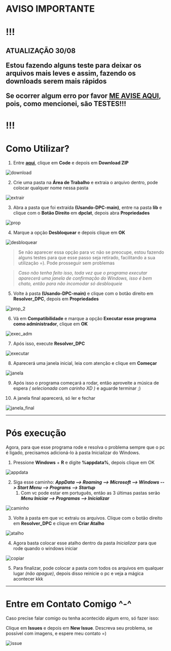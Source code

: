 # **AVISO IMPORTANTE**

# **!!!**


<h2>

ATUALIZAÇÃO 30/08


Estou fazendo alguns teste para deixar os arquivos mais leves e assim, fazendo os downloads serem mais rápidos

   Se ocorrer algum erro por favor <a href='#Contato'>**ME AVISE AQUI**</a>, pois, como mencionei, são TESTES!!!</h2>


# **!!!**


<h1>Como Utilizar?</h1>


1. Entre **[aqui](https://github.com/GabrielCoutz/Usando-DPC)**, clique em **Code** e depois em **Download ZIP**

![download](Imagens/download_dpc.PNG)

2. Crie uma pasta na **Área de Trabalho** e extraia o arquivo dentro, pode colocar qualquer nome nessa pasta

![extrair](Imagens/extrair.png)

3. Abra a pasta que foi extraída **(Usando-DPC-main)**, entre na pasta **lib** e clique com o **Botão Direito** em **dpclat**, depois abra **Propriedades**

![prop](Imagens/prop.png)

4. Marque a opção **Desbloquear** e depois clique em **OK**

![desbloquear](Imagens/desbloquear.PNG)

> Se não aparecer essa opção para vc não se preocupe, estou fazendo alguns testes para que esse passo seja retirado, facilitando a sua utilização =). Pode prosseguir sem problemas


> _Caso não tenha feito isso, toda vez que o programa executar aparecerá uma janela de confirmação do Windows, isso é bem chato, então para não incomodar só desbloqueie_

5. Volte à pasta **(Usando-DPC-main)** e clique com o botão direito em **Resolver_DPC**, depois em **Propriedades**

![prop_2](Imagens/prop_2.png)

6. Vá em **Compatibilidade** e marque a opção **Executar esse programa como administrador**, clique em **OK**

![exec_adm](Imagens/exec_adm.PNG)

7. Após isso, execute **Resolver_DPC**

![executar](Imagens/executar.PNG)

8. Aparecerá uma janela inicial, leia com atenção e clique em **Começar**

![janela](Imagens/janela.PNG)

9. Após isso o programa começará a rodar, então aproveite a música de espera _( selecionada com carinho XD )_ e aguarde terminar ;)

10. A janela final aparecerá, só ler e fechar

![janela_final](Imagens/janela_final.PNG)

<hr>

<h1>Pós execução</h1>

Agora, para que esse programa rode e resolva o problema sempre que o pc é ligado, precisamos adicioná-lo à pasta Inicializar do Windows.

1. Pressione **Windows** + **R** e digite **%appdata%**, depois clique em OK

![appdata](Imagens/appdata.PNG)

2. Siga esse caminho: **_AppData --> Roaming --> Microsoft  --> Windows  --> Start Menu  --> Programs  --> Startup_**
   1. Com vc pode estar em português, então as 3 últimas pastas serão **_Menu Iniciar --> Programas --> Inicializar_**

![caminho](Imagens/caminho.PNG)

3. Volte à pasta em que vc extraiu os arquivos. Clique com o botão direito em **Resolver_DPC** e clique em **Criar Atalho**

![atalho](Imagens/atalho.png)

4. Agora basta colocar esse atalho dentro da pasta _Inicializar_ para que rode quando o windows iniciar

![copiar](Imagens/copiar.png)

5. Para finalizar, pode colocar a pasta com todos os arquivos em qualquer lugar _(não apague)_, depois disso reinicie o pc e veja a mágica acontecer kkk

<hr>

<h1 id='Contato'>Entre em Contato Comigo ^-^</h1>
Caso precise falar comigo ou tenha acontecido algum erro, só fazer isso:

Clique em **Issues** e depois em **New Issue**. Descreva seu problema, se possível com imagens, e espere meu contato =)

![issue](Imagens/issue.PNG)
